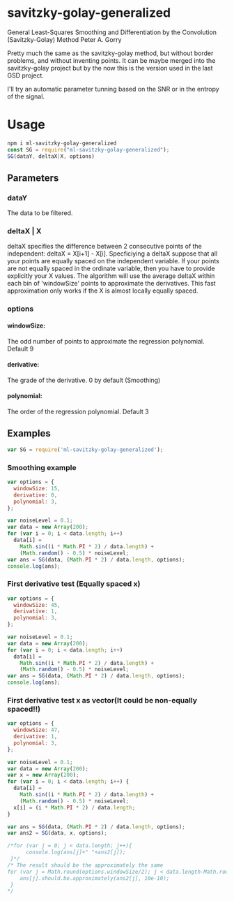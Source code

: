# savitzky-golay-generalized

General Least-Squares Smoothing and Differentiation by the Convolution (Savitzky-Golay) Method Peter A. Gorry

Pretty much the same as the savitzky-golay method, but without border problems, and without inventing points.
It can be maybe merged into the savitzky-golay project but by the now this is the version used in the last GSD project.

I'll try an automatic parameter tunning based on the SNR or in the entropy of the signal.

# Usage

```js
npm i ml-savitzky-golay-generalized
const SG = require("ml-savitzky-golay-generalized");
SG(dataY, deltaX|X, options)
```

## Parameters

### dataY

The data to be filtered.

### deltaX | X

deltaX specifies the difference between 2 consecutive points of the independent: deltaX = X[i+1] - X[i]. Specficiying a deltaX suppose that all your points are equally spaced on the independent variable.
If your points are not equally spaced in the ordinate variable, then you have to provide explicitly your X values. The algorithm will use the average deltaX within each bin of 'windowSize' points to approximate the derivatives. This fast approximation only works if the X is almost locally equally spaced.

### options

#### windowSize:

The odd number of points to approximate the regression polynomial. Default 9

#### derivative:

The grade of the derivative. 0 by default (Smoothing)

#### polynomial:

The order of the regression polynomial. Default 3

## Examples

```js
var SG = require('ml-savitzky-golay-generalized');
```

### Smoothing example

```js
var options = {
  windowSize: 15,
  derivative: 0,
  polynomial: 3,
};

var noiseLevel = 0.1;
var data = new Array(200);
for (var i = 0; i < data.length; i++)
  data[i] =
    Math.sin((i * Math.PI * 2) / data.length) +
    (Math.random() - 0.5) * noiseLevel;
var ans = SG(data, (Math.PI * 2) / data.length, options);
console.log(ans);
```

### First derivative test (Equally spaced x)

```js
var options = {
  windowSize: 45,
  derivative: 1,
  polynomial: 3,
};

var noiseLevel = 0.1;
var data = new Array(200);
for (var i = 0; i < data.length; i++)
  data[i] =
    Math.sin((i * Math.PI * 2) / data.length) +
    (Math.random() - 0.5) * noiseLevel;
var ans = SG(data, (Math.PI * 2) / data.length, options);
console.log(ans);
```

### First derivative test x as vector(It could be non-equally spaced!!)

```js
var options = {
  windowSize: 47,
  derivative: 1,
  polynomial: 3,
};

var noiseLevel = 0.1;
var data = new Array(200);
var x = new Array(200);
for (var i = 0; i < data.length; i++) {
  data[i] =
    Math.sin((i * Math.PI * 2) / data.length) +
    (Math.random() - 0.5) * noiseLevel;
  x[i] = (i * Math.PI * 2) / data.length;
}

var ans = SG(data, (Math.PI * 2) / data.length, options);
var ans2 = SG(data, x, options);

/*for (var j = 0; j < data.length; j++){
      console.log(ans[j]+" "+ans2[j]);
 }*/
/* The result should be the approximately the same
for (var j = Math.round(options.windowSize/2); j < data.length-Math.round(options.windowSize/2); j++){
    ans[j].should.be.approximately(ans2[j], 10e-10);
 }
*/
```
